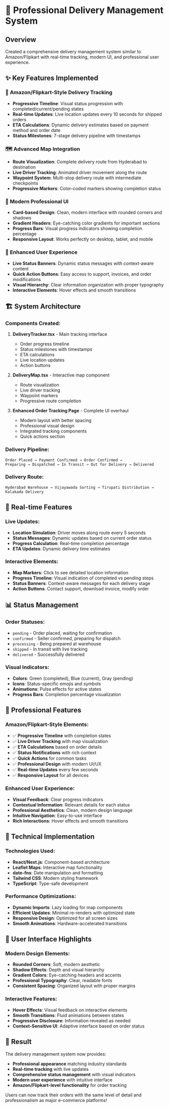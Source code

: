 # 🚚 Professional Delivery Management System

## Overview
Created a comprehensive delivery management system similar to Amazon/Flipkart with real-time tracking, modern UI, and professional user experience.

## ✨ Key Features Implemented

### 🎯 **Amazon/Flipkart-Style Delivery Tracking**
- **Progressive Timeline**: Visual status progression with completed/current/pending states
- **Real-time Updates**: Live location updates every 10 seconds for shipped orders
- **ETA Calculations**: Dynamic delivery estimates based on payment method and order date
- **Status Milestones**: 7-stage delivery pipeline with timestamps

### 🗺️ **Advanced Map Integration**
- **Route Visualization**: Complete delivery route from Hyderabad to destination
- **Live Driver Tracking**: Animated driver movement along the route
- **Waypoint System**: Multi-stop delivery route with intermediate checkpoints
- **Progressive Markers**: Color-coded markers showing completion status

### 🎨 **Modern Professional UI**
- **Card-based Design**: Clean, modern interface with rounded corners and shadows
- **Gradient Headers**: Eye-catching color gradients for important sections
- **Progress Bars**: Visual progress indicators showing completion percentage
- **Responsive Layout**: Works perfectly on desktop, tablet, and mobile

### 📱 **Enhanced User Experience**
- **Live Status Banners**: Dynamic status messages with context-aware content
- **Quick Action Buttons**: Easy access to support, invoices, and order modifications
- **Visual Hierarchy**: Clear information organization with proper typography
- **Interactive Elements**: Hover effects and smooth transitions

## 🏗️ **System Architecture**

### **Components Created:**

1. **DeliveryTracker.tsx** - Main tracking interface
   - Order progress timeline
   - Status milestones with timestamps
   - ETA calculations
   - Live location updates
   - Action buttons

2. **DeliveryMap.tsx** - Interactive map component
   - Route visualization
   - Live driver tracking
   - Waypoint markers
   - Progressive route completion

3. **Enhanced Order Tracking Page** - Complete UI overhaul
   - Modern layout with better spacing
   - Professional visual design
   - Integrated tracking components
   - Quick actions section

### **Delivery Pipeline:**

```
Order Placed → Payment Confirmed → Order Confirmed →
Preparing → Dispatched → In Transit → Out for Delivery → Delivered
```

### **Delivery Route:**
```
Hyderabad Warehouse → Vijayawada Sorting → Tirupati Distribution → Kalakada Delivery
```

## 🔄 **Real-time Features**

### **Live Updates:**
- **Location Simulation**: Driver moves along route every 5 seconds
- **Status Messages**: Dynamic updates based on current order status
- **Progress Calculation**: Real-time completion percentage
- **ETA Updates**: Dynamic delivery time estimates

### **Interactive Elements:**
- **Map Markers**: Click to see detailed location information
- **Progress Timeline**: Visual indication of completed vs pending steps
- **Status Banners**: Context-aware messages for each delivery stage
- **Action Buttons**: Contact support, download invoice, modify order

## 📊 **Status Management**

### **Order Statuses:**
- `pending` - Order placed, waiting for confirmation
- `confirmed` - Seller confirmed, preparing for dispatch
- `processing` - Being prepared at warehouse
- `shipped` - In transit with live tracking
- `delivered` - Successfully delivered

### **Visual Indicators:**
- **Colors**: Green (completed), Blue (current), Gray (pending)
- **Icons**: Status-specific emojis and symbols
- **Animations**: Pulse effects for active states
- **Progress Bars**: Completion percentage visualization

## 🎯 **Professional Features**

### **Amazon/Flipkart-Style Elements:**
- ✅ **Progressive Timeline** with completion states
- ✅ **Live Driver Tracking** with map visualization
- ✅ **ETA Calculations** based on order details
- ✅ **Status Notifications** with rich context
- ✅ **Quick Actions** for common tasks
- ✅ **Professional Design** with modern UI/UX
- ✅ **Real-time Updates** every few seconds
- ✅ **Responsive Layout** for all devices

### **Enhanced User Experience:**
- **Visual Feedback**: Clear progress indicators
- **Contextual Information**: Relevant details for each status
- **Professional Aesthetics**: Clean, modern design language
- **Intuitive Navigation**: Easy-to-use interface
- **Rich Interactions**: Hover effects and smooth transitions

## 🚀 **Technical Implementation**

### **Technologies Used:**
- **React/Next.js**: Component-based architecture
- **Leaflet Maps**: Interactive map functionality
- **date-fns**: Date manipulation and formatting
- **Tailwind CSS**: Modern styling framework
- **TypeScript**: Type-safe development

### **Performance Optimizations:**
- **Dynamic Imports**: Lazy loading for map components
- **Efficient Updates**: Minimal re-renders with optimized state
- **Responsive Design**: Optimized for all screen sizes
- **Smooth Animations**: Hardware-accelerated transitions

## 📱 **User Interface Highlights**

### **Modern Design Elements:**
- **Rounded Corners**: Soft, modern aesthetic
- **Shadow Effects**: Depth and visual hierarchy
- **Gradient Colors**: Eye-catching headers and accents
- **Professional Typography**: Clear, readable fonts
- **Consistent Spacing**: Organized layout with proper margins

### **Interactive Features:**
- **Hover Effects**: Visual feedback on interactive elements
- **Smooth Transitions**: Fluid animations between states
- **Progressive Disclosure**: Information revealed as needed
- **Context-Sensitive UI**: Adaptive interface based on order status

## 🎉 **Result**

The delivery management system now provides:
- **Professional appearance** matching industry standards
- **Real-time tracking** with live updates
- **Comprehensive status management** with visual indicators
- **Modern user experience** with intuitive interface
- **Amazon/Flipkart-level functionality** for order tracking

Users can now track their orders with the same level of detail and professionalism as major e-commerce platforms!